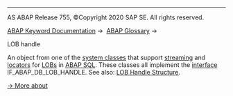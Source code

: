   

* * *

AS ABAP Release 755, ©Copyright 2020 SAP SE. All rights reserved.

[ABAP Keyword Documentation](javascript:call_link\('abenabap.htm'\)) →  [ABAP Glossary](javascript:call_link\('abenabap_glossary.htm'\)) → 

LOB handle

An object from one of the [system classes](javascript:call_link\('abensystem_class_glosry.htm'\) "Glossary Entry") that support [streaming](javascript:call_link\('abenopen_sql_streaming.htm'\)) and [locators](javascript:call_link\('abenlocators.htm'\)) for [LOBs](javascript:call_link\('abenlob_glosry.htm'\) "Glossary Entry") in [ABAP SQL](javascript:call_link\('abenabap_sql_glosry.htm'\) "Glossary Entry"). These classes all implement the [interface](javascript:call_link\('abenoo_intf_glosry.htm'\) "Glossary Entry") IF\_ABAP\_DB\_LOB\_HANDLE. See also: [LOB Handle Structure](javascript:call_link\('abenlob_handle_structure_glosry.htm'\) "Glossary Entry").

[→ More about](javascript:call_link\('abenstreams_locators.htm'\))